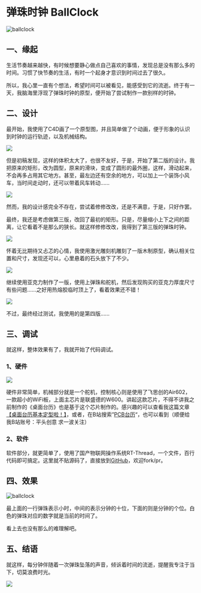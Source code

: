 # 弹珠时钟 BallClock

<img src="./doc/ballclock.jpg" alt="ballclock"/>

## 一、缘起

生活节奏越来越快，有时候想要静心做点自己喜欢的事情，发现总是没有那么多的时间。习惯了快节奏的生活，有时一个起身才意识到时间过去了很久。

所以，我心里一直有个想法，希望时间可以被看见，能感受到它的流逝。终于有一天，我脑海里浮现了弹珠时钟的原型，便开始了尝试制作一款别样的时钟。

## 二、设计

最开始，我使用了C4D画了一个原型图，并且简单做了个动画，便于形象的认识到时钟的运行轨迹，以及机械结构。

<img src="./doc/01.gif" />

但是初稿发现，这样的体积太大了，也很不友好，于是，开始了第二版的设计。我把原来的矩形，改为圆型，原来的滑块，变成了圆形的最外圈，这样，滑动起来，不会再多占用其它地方。甚至，最左边还有空余的地方，可以加上一个装饰小风车，当时间走动时，还可以带着风车转动……

<img src="./doc/02.gif"  />

然而，我的设计感完全不存在，尝试着修修改改，还是不满意，于是，只好作罢。

最终，我还是考虑做第三版，改回了最初的矩形。只是，尽量缩小上下之间的距离，让它看着不是那么的狭长。就这样修修改改，我得到了第三版的弹珠时钟。

<img src="./doc/bc04.png" />

怀着无比期待又忐忑的心情，我使用激光雕刻机雕刻了一版木制原型，确认相关位置和尺寸，发现还可以，心里悬着的石头放下了不少。

<img src="./doc/bc07.png" />

继续使用亚克力制作了一版，使用上弹珠和舵机，然后发现购买的亚克力厚度尺寸有些问题……之好用热熔胶临时顶上了，看着效果还不错！

<img src="./doc/bc08.png" />

不过，最终经过测试，我使用的是第四版……

## 三、调试

就这样，整体效果有了，我就开始了代码调试。

### 1、硬件

<img src="./doc/hardware.jpg" />

硬件非常简单，机械部分就是一个舵机，控制核心则是使用了飞思创的Air602，一款超小的WiFi板，上面主芯片是联盛德的W600。讲起这款芯片，不得不讲我之前制作的《桌面台历》也是基于这个芯片制作的。感兴趣的可以查看我这篇文章[【桌面台历基本定型啦！】](https://mp.weixin.qq.com/s/dkvEuGaUKihS8z9w--lYyQ)，或者，在B站搜索”[PCB台历](https://www.bilibili.com/video/BV1TJ411q7F3/)“，也可以看到（顺便给我B站账号：平头创意 求一波关注）

### 2、软件

软件部分，就更简单了，使用了国产物联网操作系统RT-Thread，一个文件，百行代码即可搞定。这里就不贴源码了，直接放到[GitHub](https://github.com/illusionlee/ballclock)，欢迎fork/pr。

## 四、效果

![ballclock](./doc/ballclock.gif)

最上面的一行弹珠表示小时，中间的表示分钟的十位，下面的则是分钟的个位。白色的弹珠对应的数字就是当前的时间了。

看上去也没有那么的难理解吧。

## 五、结语

就这样，每分钟伴随着一次弹珠坠落的声音，倾诉着时间的流逝，提醒我专注于当下，切莫浪费时光。



![](./doc/wx.jpg)


